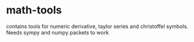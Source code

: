 # math-tools
contains tools for numeric derivative, taylor series and christoffel symbols. Needs sympy and numpy packets to work
